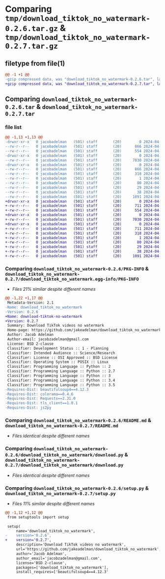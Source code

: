 # Comparing `tmp/download_tiktok_no_watermark-0.2.6.tar.gz` & `tmp/download_tiktok_no_watermark-0.2.7.tar.gz`

## filetype from file(1)

```diff
@@ -1 +1 @@
-gzip compressed data, was "download_tiktok_no_watermark-0.2.6.tar", last modified: Sat Apr  6 19:50:23 2024, max compression
+gzip compressed data, was "download_tiktok_no_watermark-0.2.7.tar", last modified: Sat Apr  6 19:55:35 2024, max compression
```

## Comparing `download_tiktok_no_watermark-0.2.6.tar` & `download_tiktok_no_watermark-0.2.7.tar`

### file list

```diff
@@ -1,13 +1,13 @@
-drwxr-xr-x   0 jacobadelman   (501) staff       (20)        0 2024-04-06 19:50:23.460601 download_tiktok_no_watermark-0.2.6/
--rw-r--r--   0 jacobadelman   (501) staff       (20)      866 2024-04-06 19:50:23.460373 download_tiktok_no_watermark-0.2.6/PKG-INFO
--rw-r--r--   0 jacobadelman   (501) staff       (20)      554 2024-04-06 19:23:19.000000 download_tiktok_no_watermark-0.2.6/README.md
-drwxr-xr-x   0 jacobadelman   (501) staff       (20)        0 2024-04-06 19:50:23.459143 download_tiktok_no_watermark-0.2.6/download_tiktok_no_watermark/
--rw-r--r--   0 jacobadelman   (501) staff       (20)     7030 2024-04-06 19:34:05.000000 download_tiktok_no_watermark-0.2.6/download_tiktok_no_watermark/download.py
-drwxr-xr-x   0 jacobadelman   (501) staff       (20)        0 2024-04-06 19:50:23.460138 download_tiktok_no_watermark-0.2.6/download_tiktok_no_watermark.egg-info/
--rw-r--r--   0 jacobadelman   (501) staff       (20)      866 2024-04-06 19:50:23.000000 download_tiktok_no_watermark-0.2.6/download_tiktok_no_watermark.egg-info/PKG-INFO
--rw-r--r--   0 jacobadelman   (501) staff       (20)      318 2024-04-06 19:50:23.000000 download_tiktok_no_watermark-0.2.6/download_tiktok_no_watermark.egg-info/SOURCES.txt
--rw-r--r--   0 jacobadelman   (501) staff       (20)        1 2024-04-06 19:50:23.000000 download_tiktok_no_watermark-0.2.6/download_tiktok_no_watermark.egg-info/dependency_links.txt
--rw-r--r--   0 jacobadelman   (501) staff       (20)       80 2024-04-06 19:50:23.000000 download_tiktok_no_watermark-0.2.6/download_tiktok_no_watermark.egg-info/requires.txt
--rw-r--r--   0 jacobadelman   (501) staff       (20)       29 2024-04-06 19:50:23.000000 download_tiktok_no_watermark-0.2.6/download_tiktok_no_watermark.egg-info/top_level.txt
--rw-r--r--   0 jacobadelman   (501) staff       (20)       38 2024-04-06 19:50:23.460658 download_tiktok_no_watermark-0.2.6/setup.cfg
--rw-r--r--   0 jacobadelman   (501) staff       (20)     1091 2024-04-06 19:50:00.000000 download_tiktok_no_watermark-0.2.6/setup.py
+drwxr-xr-x   0 jacobadelman   (501) staff       (20)        0 2024-04-06 19:55:35.668034 download_tiktok_no_watermark-0.2.7/
+-rw-r--r--   0 jacobadelman   (501) staff       (20)      711 2024-04-06 19:55:35.667911 download_tiktok_no_watermark-0.2.7/PKG-INFO
+-rw-r--r--   0 jacobadelman   (501) staff       (20)      554 2024-04-06 19:23:19.000000 download_tiktok_no_watermark-0.2.7/README.md
+drwxr-xr-x   0 jacobadelman   (501) staff       (20)        0 2024-04-06 19:55:35.667028 download_tiktok_no_watermark-0.2.7/download_tiktok_no_watermark/
+-rw-r--r--   0 jacobadelman   (501) staff       (20)     7030 2024-04-06 19:52:33.000000 download_tiktok_no_watermark-0.2.7/download_tiktok_no_watermark/download.py
+drwxr-xr-x   0 jacobadelman   (501) staff       (20)        0 2024-04-06 19:55:35.667725 download_tiktok_no_watermark-0.2.7/download_tiktok_no_watermark.egg-info/
+-rw-r--r--   0 jacobadelman   (501) staff       (20)      711 2024-04-06 19:55:35.000000 download_tiktok_no_watermark-0.2.7/download_tiktok_no_watermark.egg-info/PKG-INFO
+-rw-r--r--   0 jacobadelman   (501) staff       (20)      318 2024-04-06 19:55:35.000000 download_tiktok_no_watermark-0.2.7/download_tiktok_no_watermark.egg-info/SOURCES.txt
+-rw-r--r--   0 jacobadelman   (501) staff       (20)        1 2024-04-06 19:55:35.000000 download_tiktok_no_watermark-0.2.7/download_tiktok_no_watermark.egg-info/dependency_links.txt
+-rw-r--r--   0 jacobadelman   (501) staff       (20)       80 2024-04-06 19:55:35.000000 download_tiktok_no_watermark-0.2.7/download_tiktok_no_watermark.egg-info/requires.txt
+-rw-r--r--   0 jacobadelman   (501) staff       (20)       29 2024-04-06 19:55:35.000000 download_tiktok_no_watermark-0.2.7/download_tiktok_no_watermark.egg-info/top_level.txt
+-rw-r--r--   0 jacobadelman   (501) staff       (20)       38 2024-04-06 19:55:35.668072 download_tiktok_no_watermark-0.2.7/setup.cfg
+-rw-r--r--   0 jacobadelman   (501) staff       (20)     1091 2024-04-06 19:55:13.000000 download_tiktok_no_watermark-0.2.7/setup.py
```

### Comparing `download_tiktok_no_watermark-0.2.6/PKG-INFO` & `download_tiktok_no_watermark-0.2.7/download_tiktok_no_watermark.egg-info/PKG-INFO`

 * *Files 21% similar despite different names*

```diff
@@ -1,22 +1,17 @@
 Metadata-Version: 2.1
-Name: download_tiktok_no_watermark
-Version: 0.2.6
+Name: download-tiktok-no-watermark
+Version: 0.2.7
 Summary: Download TikTok videos no watermark
 Home-page: https://github.com/jakeadelman/download_tiktok_no_watermark
 Author: Jacob Adelman
 Author-email: jacobzadelman@gmail.com
 License: BSD 2-clause
 Classifier: Development Status :: 1 - Planning
 Classifier: Intended Audience :: Science/Research
 Classifier: License :: OSI Approved :: BSD License
 Classifier: Operating System :: POSIX :: Linux
 Classifier: Programming Language :: Python :: 2
 Classifier: Programming Language :: Python :: 2.7
 Classifier: Programming Language :: Python :: 3
 Classifier: Programming Language :: Python :: 3.4
 Classifier: Programming Language :: Python :: 3.5
-Requires-Dist: beautifulsoup4==4.12.3
-Requires-Dist: colorama==0.4.6
-Requires-Dist: Requests==2.31.0
-Requires-Dist: tls_client==1.0.1
-Requires-Dist: js2py
```

### Comparing `download_tiktok_no_watermark-0.2.6/README.md` & `download_tiktok_no_watermark-0.2.7/README.md`

 * *Files identical despite different names*

### Comparing `download_tiktok_no_watermark-0.2.6/download_tiktok_no_watermark/download.py` & `download_tiktok_no_watermark-0.2.7/download_tiktok_no_watermark/download.py`

 * *Files identical despite different names*

### Comparing `download_tiktok_no_watermark-0.2.6/setup.py` & `download_tiktok_no_watermark-0.2.7/setup.py`

 * *Files 11% similar despite different names*

```diff
@@ -1,12 +1,12 @@
 from setuptools import setup
 
 setup(
     name='download_tiktok_no_watermark',
-    version='0.2.6',    
+    version='0.2.7',    
     description='Download TikTok videos no watermark',
     url='https://github.com/jakeadelman/download_tiktok_no_watermark',
     author='Jacob Adelman',
     author_email='jacobzadelman@gmail.com',
     license='BSD 2-clause',
     packages=['download_tiktok_no_watermark'],
     install_requires=['beautifulsoup4==4.12.3'
```

